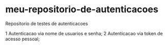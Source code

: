 # meu-repositorio-de-autenticacoes
Repositorio de testes de autenticacoes

1 Autenticacao via nome de usuarios e senha;
2 Autenticacao via token de acesso pessoal;
